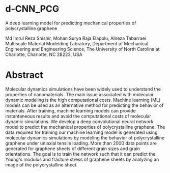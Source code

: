 # d-CNN_PCG
A deep learning model for predicting mechanical properties of polycrystalline graphene

Md Imrul Reza Shishir, Mohan Surya Raja Elapolu, Alireza Tabarraei
Multiscale Material Modelding Labratory, Department of Mechanical Engineering and Engineering Science, The University of North Carolina at Charlotte, Charlotte, NC 28223, USA

# Abstract
Molecular dynamics simulations have been widely used to understand the properties of nanomaterials. The main issue associated with molecular dynamic modeling is the high computational costs. Machine learning (ML) models can be used as an alternative method for predicting the behavior of materials. After training, machine learning models can provide instantaneous results and avoid the computational costs of molecular dynamic simulations. We develop a deep convolutional neural network model to predict the mechanical properties of polycrystalline graphene. The data required for training our machine learning model is generated using molecular dynamics simulations by modeling the behavior of polycrystalline graphene under uniaxial tensile loading. More than 2000 data points are generated for graphene sheets of different grain sizes and grain orientations. The goal is to train the network such that it can predict the Young's modulus and fracture stress of graphene sheets by analyzing an image of the polycrystalline sheet.
